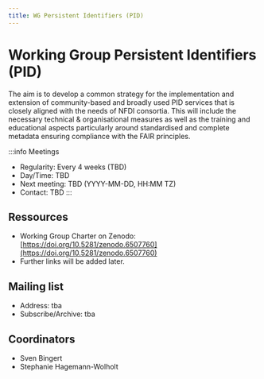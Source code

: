 ```yaml
---
title: WG Persistent Identifiers (PID)
---
```


# Working Group Persistent Identifiers (PID)

The aim is to develop a common strategy for the implementation and extension of community-based and broadly used PID services that is closely aligned with the needs of NFDI consortia. This will include the necessary technical & organisational measures as well as the training and educational aspects particularly around standardised and complete metadata ensuring compliance with the FAIR principles.

:::info Meetings
- Regularity: Every 4 weeks (TBD)
- Day/Time: TBD
- Next meeting: TBD (YYYY-MM-DD, HH:MM TZ)
- Contact: TBD
:::

## Ressources

- Working Group Charter on Zenodo: [https://doi.org/10.5281/zenodo.6507760](https://doi.org/10.5281/zenodo.6507760)
- Further links will be added later.

## Mailing list

- Address: tba
- Subscribe/Archive: tba

## Coordinators

- Sven Bingert
- Stephanie Hagemann-Wolholt

